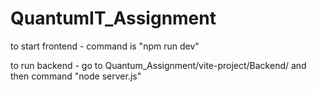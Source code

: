 # QuantumIT_Assignment
<p>to start frontend - command is "npm run dev"</p>
<p>to run backend - go to Quantum_Assignment/vite-project/Backend/ and then command "node server.js"</p>

